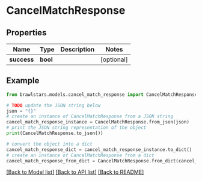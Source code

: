 # CancelMatchResponse


## Properties

Name | Type | Description | Notes
------------ | ------------- | ------------- | -------------
**success** | **bool** |  | [optional] 

## Example

```python
from brawlstars.models.cancel_match_response import CancelMatchResponse

# TODO update the JSON string below
json = "{}"
# create an instance of CancelMatchResponse from a JSON string
cancel_match_response_instance = CancelMatchResponse.from_json(json)
# print the JSON string representation of the object
print(CancelMatchResponse.to_json())

# convert the object into a dict
cancel_match_response_dict = cancel_match_response_instance.to_dict()
# create an instance of CancelMatchResponse from a dict
cancel_match_response_from_dict = CancelMatchResponse.from_dict(cancel_match_response_dict)
```
[[Back to Model list]](../README.md#documentation-for-models) [[Back to API list]](../README.md#documentation-for-api-endpoints) [[Back to README]](../README.md)


